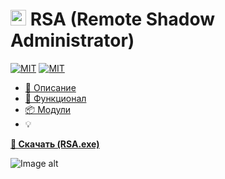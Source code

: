# <img src="https://github.com/Lifailon/RSA/blob/rsa/Image/ico/RSA-Logo.ico" width="25" /> RSA (Remote Shadow Administrator)

[![MIT](https://github.com/Lifailon/RSA/blob/rsa/Image/Logo/PowerShell-Button-96px.ico)](https://github.com/PowerShell/PowerShell)
[![MIT](https://github.com/Lifailon/RSA/blob/rsa/Image/Logo/Telegram-Button-96px.ico)](https://t.me/kup57)

- [📄 Описание](##Описание)
- [📘 Функционал](##Функционал)
- [📦 Модули](https://github.com/Lifailon/RSA-Modules)
- 💡

**[🚀 Скачать (RSA.exe)](https://github.com/Lifailon/RSA/releases)**

![Image alt]()

  
